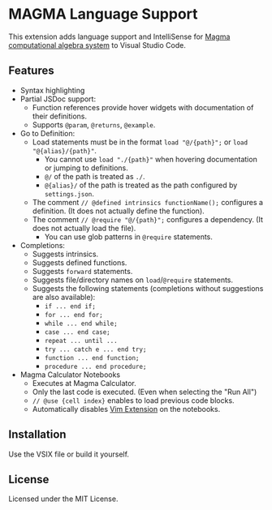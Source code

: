 
# MAGMA Language Support

This extension adds language support and IntelliSense for [Magma computational algebra system](http://magma.maths.usyd.edu.au/magma/) to Visual Studio Code.

## Features

- Syntax highlighting
- Partial JSDoc support:
    - Function references provide hover widgets with documentation of their definitions.
    - Supports `@param`, `@returns`, `@example`.
- Go to Definition:
    - Load statements must be in the format `load "@/{path}";` or `load "@{alias}/{path}"`.
        - You cannot use `load "./{path}"` when hovering documentation or jumping to definitions.
        - `@/` of the path is treated as `./`.
        - `@{alias}/` of the path is treated as the path configured by `settings.json`.
    - The comment `// @defined intrinsics functionName();` configures a definition. (It does not actually define the function).
    - The comment `// @require "@/{path}";` configures a dependency. (It does not actually load the file).
        - You can use glob patterns in `@require` statements.
- Completions:
    - Suggests intrinsics.
    - Suggests defined functions.
    - Suggests `forward` statements.
    - Suggests file/directory names on `load`/`@require` statements.
    - Suggests the following statements (completions without suggestions are also available):
        - `if ... end if;`
        - `for ... end for;`
        - `while ... end while;`
        - `case ... end case;`
        - `repeat ... until ...`
        - `try ... catch e ... end try;`
        - `function ... end function;`
        - `procedure ... end procedure;`
- Magma Calculator Notebooks
    - Executes at Magma Calculator.
    - Only the last code is executed. (Even when selecting the "Run All")
    - `// @use {cell index}` enables to load previous code blocks.
    - Automatically disables [Vim Extension](https://marketplace.visualstudio.com/items?itemName=vscodevim.vim) on the notebooks.

## Installation

Use the VSIX file or build it yourself.

## License

Licensed under the MIT License.
